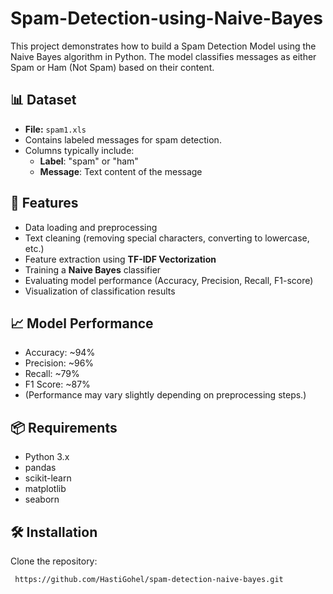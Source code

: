 # Spam-Detection-using-Naive-Bayes
This project demonstrates how to build a Spam Detection Model using the Naive Bayes algorithm in Python. The model classifies messages as either Spam or Ham (Not Spam) based on their content.  


## 📊 Dataset
- **File:** `spam1.xls`
- Contains labeled messages for spam detection.
- Columns typically include:
  - **Label**: "spam" or "ham"
  - **Message**: Text content of the message

## 🚀 Features
- Data loading and preprocessing
- Text cleaning (removing special characters, converting to lowercase, etc.)
- Feature extraction using **TF-IDF Vectorization**
- Training a **Naive Bayes** classifier
- Evaluating model performance (Accuracy, Precision, Recall, F1-score)
- Visualization of classification results

## 📈 Model Performance
- Accuracy: ~94%
- Precision: ~96%
- Recall: ~79%
- F1 Score: ~87%
- (Performance may vary slightly depending on preprocessing steps.)

## 📦 Requirements
- Python 3.x
- pandas
- scikit-learn
- matplotlib
- seaborn

## 🛠️ Installation
Clone the repository:
   ```bash
    https://github.com/HastiGohel/spam-detection-naive-bayes.git
